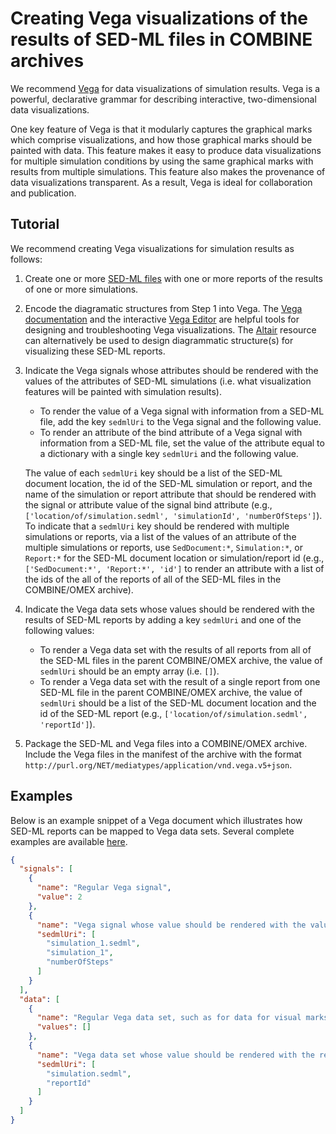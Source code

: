 # Creating Vega visualizations of the results of SED-ML files in COMBINE archives

We recommend [Vega](https://vega.github.io/vega/) for data visualizations of simulation results. Vega is a powerful, declarative grammar for describing interactive, two-dimensional data visualizations.

One key feature of Vega is that it modularly captures the graphical marks which comprise visualizations, and how those graphical marks should be painted with data. This feature makes it easy to produce data visualizations for multiple simulation conditions by using the same graphical marks with results from multiple simulations. This feature also makes the provenance of data visualizations transparent. As a result, Vega is ideal for collaboration and publication.

## Tutorial

We recommend creating Vega visualizations for simulation results as follows:

1. Create one or more [SED-ML files](https://sed-ml.org/) with one or more reports of the results of one or more simulations.
2. Encode the diagramatic structures from Step 1 into Vega. The [Vega documentation](https://vega.github.io/vega/docs/) and the interactive [Vega Editor](https://vega.github.io/editor) are helpful tools for designing and troubleshooting Vega visualizations. The [Altair](https://altair-viz.github.io/) resource can alternatively be used to design diagrammatic structure(s) for visualizing these SED-ML reports.
3. Indicate the Vega signals whose attributes should be rendered with the values of the attributes of SED-ML simulations (i.e. what visualization features will be painted with simulation results).

    - To render the value of a Vega signal with information from a SED-ML file, add the key `sedmlUri` to the Vega signal and the following value.
    - To render an attribute of the bind attribute of a Vega signal with information from a SED-ML file, set the value of the attribute equal to a dictionary with a single key `sedmlUri` and the following value.

    The value of each `sedmlUri` key should be a list of the SED-ML document location, the id of the SED-ML simulation or report, and the name of the simulation or report attribute that should be rendered with the signal or attribute value of the signal bind attribute (e.g., `['location/of/simulation.sedml', 'simulationId', 'numberOfSteps']`). To indicate that a `sedmlUri` key should be rendered with multiple simulations or reports, via a list of the values of an attribute of the multiple simulations or reports, use `SedDocument:*`, `Simulation:*`, or `Report:*` for the SED-ML document location or simulation/report id (e.g., `['SedDocument:*', 'Report:*', 'id']` to render an attribute with a list of the ids of the all of the reports of all of the SED-ML files in the COMBINE/OMEX archive).

4. Indicate the Vega data sets whose values should be rendered with the results of SED-ML reports by adding a key `sedmlUri` and one of the following values:
    - To render a Vega data set with the results of all reports from all of the SED-ML files in the parent COMBINE/OMEX archive, the value of `sedmlUri` should be an empty array (i.e. `[]`).
    - To render a Vega data set with the result of a single report from one SED-ML file in the parent COMBINE/OMEX archive, the value of `sedmlUri` should be a list of the SED-ML document location and the id of the SED-ML report (e.g., `['location/of/simulation.sedml', 'reportId']`).

5. Package the SED-ML and Vega files into a COMBINE/OMEX archive. Include the Vega files in the manifest of the archive with the format `http://purl.org/NET/mediatypes/application/vnd.vega.v5+json`.

## Examples

Below is an example snippet of a Vega document which illustrates how SED-ML reports can be mapped to Vega data sets. Several complete examples are available [here](https://github.com/biosimulators/Biosimulators_test_suite/tree/dev/examples).
```json
{
  "signals": [
    {
      "name": "Regular Vega signal",
      "value": 2
    },
    {
      "name": "Vega signal whose value should be rendered with the value of an attribute of a simulation of a SED-ML document",
      "sedmlUri": [
        "simulation_1.sedml",
        "simulation_1",
        "numberOfSteps"
      ]
    }
  ],
  "data": [
    {
      "name": "Regular Vega data set, such as for data for visual marks",
      "values": []
    },
    {
      "name": "Vega data set whose value should be rendered with the result of a report of a SED-ML document",
      "sedmlUri": [
        "simulation.sedml",
        "reportId"
      ]
    }
  ]
}
```
